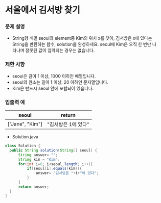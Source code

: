 # 서울에서 김서방 찾기

### 문제 설명

- String형 배열 seoul의 element중 Kim의 위치 x를 찾아, 김서방은 x에 있다는 String을 반환하는 함수, solution을 완성하세요. seoul에 Kim은 오직 한 번만 나타나며 잘못된 값이 입력되는 경우는 없습니다.



### 제한 사항

- seoul은 길이 1 이상, 1000 이하인 배열입니다.
- seoul의 원소는 길이 1 이상, 20 이하인 문자열입니다.
- Kim은 반드시 seoul 안에 포함되어 있습니다.



### 입출력 예

|      seoul      |       return        |
| :-------------: | :-----------------: |
| ["Jane", "Kim"] | "김서방은 1에 있다" |



- Solution.java

~~~java
class Solution {
  public String solution(String[] seoul) {
      String answer= "";
      String kim = "Kim";
      for(int i=0; i<seoul.length; i++){
          if(seoul[i].equals(kim)){
              answer= "김서방은 "+i+"에 있다";
          }
      }
      return answer;
  }
}
~~~

